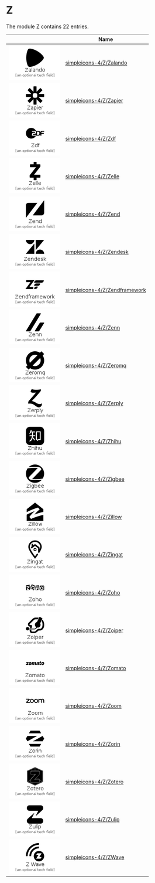 # Z

The module Z contains 22 entries.



| |Name|
|:---:|---|
|![Zalando](../simpleicons-4/Z/Zalando.element.png)|[simpleicons-4/Z/Zalando](../simpleicons-4/Z/Zalando.md)
|![Zapier](../simpleicons-4/Z/Zapier.element.png)|[simpleicons-4/Z/Zapier](../simpleicons-4/Z/Zapier.md)
|![Zdf](../simpleicons-4/Z/Zdf.element.png)|[simpleicons-4/Z/Zdf](../simpleicons-4/Z/Zdf.md)
|![Zelle](../simpleicons-4/Z/Zelle.element.png)|[simpleicons-4/Z/Zelle](../simpleicons-4/Z/Zelle.md)
|![Zend](../simpleicons-4/Z/Zend.element.png)|[simpleicons-4/Z/Zend](../simpleicons-4/Z/Zend.md)
|![Zendesk](../simpleicons-4/Z/Zendesk.element.png)|[simpleicons-4/Z/Zendesk](../simpleicons-4/Z/Zendesk.md)
|![Zendframework](../simpleicons-4/Z/Zendframework.element.png)|[simpleicons-4/Z/Zendframework](../simpleicons-4/Z/Zendframework.md)
|![Zenn](../simpleicons-4/Z/Zenn.element.png)|[simpleicons-4/Z/Zenn](../simpleicons-4/Z/Zenn.md)
|![Zeromq](../simpleicons-4/Z/Zeromq.element.png)|[simpleicons-4/Z/Zeromq](../simpleicons-4/Z/Zeromq.md)
|![Zerply](../simpleicons-4/Z/Zerply.element.png)|[simpleicons-4/Z/Zerply](../simpleicons-4/Z/Zerply.md)
|![Zhihu](../simpleicons-4/Z/Zhihu.element.png)|[simpleicons-4/Z/Zhihu](../simpleicons-4/Z/Zhihu.md)
|![Zigbee](../simpleicons-4/Z/Zigbee.element.png)|[simpleicons-4/Z/Zigbee](../simpleicons-4/Z/Zigbee.md)
|![Zillow](../simpleicons-4/Z/Zillow.element.png)|[simpleicons-4/Z/Zillow](../simpleicons-4/Z/Zillow.md)
|![Zingat](../simpleicons-4/Z/Zingat.element.png)|[simpleicons-4/Z/Zingat](../simpleicons-4/Z/Zingat.md)
|![Zoho](../simpleicons-4/Z/Zoho.element.png)|[simpleicons-4/Z/Zoho](../simpleicons-4/Z/Zoho.md)
|![Zoiper](../simpleicons-4/Z/Zoiper.element.png)|[simpleicons-4/Z/Zoiper](../simpleicons-4/Z/Zoiper.md)
|![Zomato](../simpleicons-4/Z/Zomato.element.png)|[simpleicons-4/Z/Zomato](../simpleicons-4/Z/Zomato.md)
|![Zoom](../simpleicons-4/Z/Zoom.element.png)|[simpleicons-4/Z/Zoom](../simpleicons-4/Z/Zoom.md)
|![Zorin](../simpleicons-4/Z/Zorin.element.png)|[simpleicons-4/Z/Zorin](../simpleicons-4/Z/Zorin.md)
|![Zotero](../simpleicons-4/Z/Zotero.element.png)|[simpleicons-4/Z/Zotero](../simpleicons-4/Z/Zotero.md)
|![Zulip](../simpleicons-4/Z/Zulip.element.png)|[simpleicons-4/Z/Zulip](../simpleicons-4/Z/Zulip.md)
|![ZWave](../simpleicons-4/Z/ZWave.element.png)|[simpleicons-4/Z/ZWave](../simpleicons-4/Z/ZWave.md)

